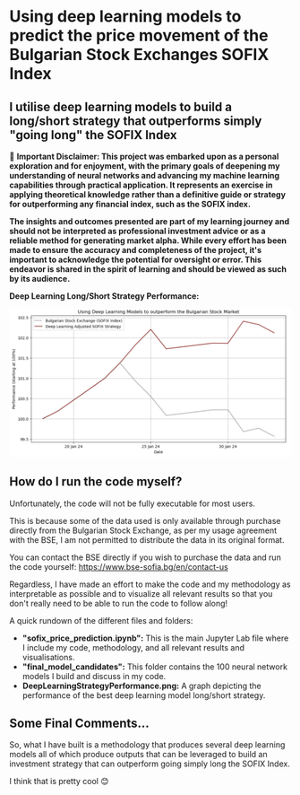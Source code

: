 # Using deep learning models to predict the price movement of the Bulgarian Stock Exchanges SOFIX Index

## I utilise deep learning models to build a long/short strategy that outperforms simply "going long" the SOFIX Index

🚨 **Important Disclaimer: This project was embarked upon as a personal exploration and for enjoyment, with the primary goals of deepening my understanding of neural networks and advancing my machine learning capabilities through practical application. It represents an exercise in applying theoretical knowledge rather than a definitive guide or strategy for outperforming any financial index, such as the SOFIX index.**

**The insights and outcomes presented are part of my learning journey and should not be interpreted as professional investment advice or as a reliable method for generating market alpha. While every effort has been made to ensure the accuracy and completeness of the project, it's important to acknowledge the potential for oversight or error. This endeavor is shared in the spirit of learning and should be viewed as such by its audience.** 


**Deep Learning Long/Short Strategy Performance:**

![Deep Learning Long/Short Strategy Performance](https://raw.githubusercontent.com/evgeni-g-georgiev/Bulgarian_Stock_Market_Price_Prediction/master/DeepLearningStrategyPerformance.png)


## How do I run the code myself?

Unfortunately, the code will not be fully executable for most users.

This is because some of the data used is only available through purchase directly from the Bulgarian Stock Exchange, as per my usage agreement with the BSE, I am not permitted to distribute the data in its original format.

You can contact the BSE directly if you wish to purchase the data and run the code yourself: https://www.bse-sofia.bg/en/contact-us

Regardless, I have made an effort to make the code and my methodology as interpretable as possible and to visualize all relevant results so that you don't really need to be able to run the code to follow along!

A quick rundown of the different files and folders:

- **"sofix_price_prediction.ipynb":** This is the main Jupyter Lab file where I include my code, methodology, and all relevant results and visualisations.
- **"final_model_candidates":** This folder contains the 100 neural network models I build and discuss in my code. 
- **DeepLearningStrategyPerformance.png:** A graph depicting the performance of the best deep learning model long/short strategy.


## Some Final Comments...

So, what I have built is a methodology that produces several deep learning models all of which produce outputs that can be leveraged to build an investment strategy that can outperform going simply long the SOFIX Index.

I think that is pretty cool 😊
